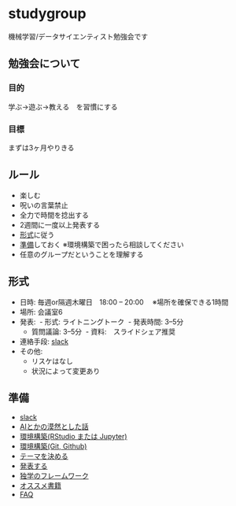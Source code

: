 # studygroup
機械学習/データサイエンティスト勉強会です

## 勉強会について
### 目的
学ぶ→遊ぶ→教える　を習慣にする

### 目標
まずは3ヶ月やりきる

## ルール
- 楽しむ
- 呪いの言葉禁止
- 全力で時間を捻出する
- 2週間に一度以上発表する
- [形式](#形式)に従う
- [準備](#準備)しておく  ※環境構築で困ったら相談してください
- 任意のグループだということを理解する

## 形式
- 日時: 毎週or隔週木曜日　18:00 – 20:00　 ※場所を確保できる1時間
- 場所: 会議室6
- 発表:
  - 形式: ライトニングトーク
  - 発表時間: 3–5分
  - 質問議論: 3–5分
  - 資料:　スライドシェア推奨
- 連絡手段: [slack](slack.md)
- その他:
  - リスケはなし
  - 状況によって変更あり

## 準備
- [slack](slack.md)
- [AIとかの漠然とした話](about_ai.md)
- [環境構築(RStudio または Jupyter)](editor.md)
- [環境構築(Git, Github)](git.md)
- [テーマを決める](theme.md)
- [発表する](presentation.md)
- [独学のフレームワーク](self_study.md)
- [オススメ書籍](books.md)
- [FAQ](faq.md) 

